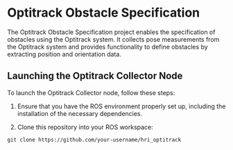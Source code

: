 # Optitrack Obstacle Specification

The Optitrack Obstacle Specification project enables the specification of obstacles using the Optitrack system. It collects pose measurements from the Optitrack system and provides functionality to define obstacles by extracting position and orientation data.

## Launching the Optitrack Collector Node

To launch the Optitrack Collector node, follow these steps:

1. Ensure that you have the ROS environment properly set up, including the installation of the necessary dependencies.

2. Clone this repository into your ROS workspace:
```
git clone https://github.com/your-username/hri_optitrack
```
